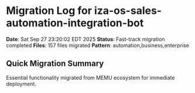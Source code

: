 # Migration Log for iza-os-sales-automation-integration-bot

**Date**: Sat Sep 27 23:20:02 EDT 2025
**Status**: Fast-track migration completed
**Files**:      157 files migrated
**Pattern**: automation,business,enterprise

## Quick Migration Summary
Essential functionality migrated from MEMU ecosystem for immediate deployment.
